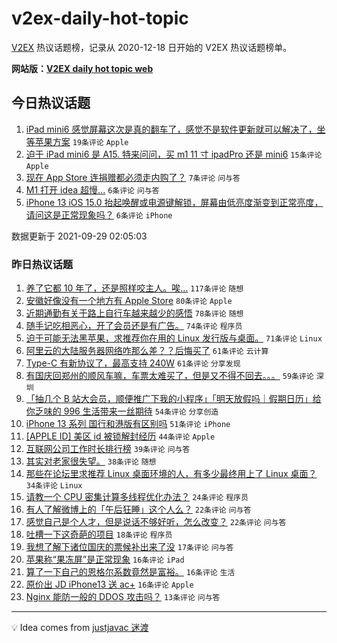 # v2ex-daily-hot-topic

[V2EX](https://www.v2ex.com/) 热议话题榜，记录从 2020-12-18 日开始的 V2EX 热议话题榜单。

**网站版：[V2EX daily hot topic web](https://boojack.github.io/v2ex-daily-hot-topic-web/)**

## 今日热议话题

<!-- TODAY BEGIN -->

1. [iPad mini6 感觉屏幕这次是真的翻车了，感觉不是软件更新就可以解决了，坐等苹果方案](https://www.v2ex.com/t/805039) `19条评论` `Apple`
1. [迫于 iPad mini6 是 A15. 特来问问，买 m1 11 寸 ipadPro 还是 mini6](https://www.v2ex.com/t/805048) `15条评论` `Apple`
1. [现在 App Store 连捐赠都必须走内购了？](https://www.v2ex.com/t/805060) `7条评论` `问与答`
1. [M1 打开 idea 超慢...](https://www.v2ex.com/t/805051) `6条评论` `问与答`
1. [iPhone 13 iOS 15.0 抬起唤醒或电源键解锁，屏幕由低亮度渐变到正常亮度，请问这是正常现象吗？](https://www.v2ex.com/t/805035) `6条评论` `iPhone`

数据更新于 2021-09-29 02:05:03

<!-- TODAY END -->

### 昨日热议话题

<!-- YESTERDAY BEGIN -->

1. [养了它都 10 年了，还是照样咬主人。唉...](https://www.v2ex.com/t/804867) `117条评论` `随想`
1. [安徽好像没有一个地方有 Apple Store](https://www.v2ex.com/t/804793) `80条评论` `Apple`
1. [近期通勤有关于路上自行车越来越少的感悟](https://www.v2ex.com/t/804816) `78条评论` `随想`
1. [随手记吃相恶心，开了会员还是有广告。](https://www.v2ex.com/t/804919) `74条评论` `程序员`
1. [迫于可能无法黑苹果，求推荐你在用的 Linux 发行版与桌面。](https://www.v2ex.com/t/804963) `71条评论` `Linux`
1. [阿里云的大陆服务器网络咋那么差？？后悔买了](https://www.v2ex.com/t/804822) `61条评论` `云计算`
1. [Type-C 有新协议了，最高支持 240W](https://www.v2ex.com/t/804823) `61条评论` `分享发现`
1. [有国庆回郑州的顺风车嘛，车票太难买了，但是又不得不回去。。。](https://www.v2ex.com/t/804775) `59条评论` `深圳`
1. [「抽几个 B 站大会员，顺便推广下我的小程序」「明天放假吗｜假期日历」给你乏味的 996 生活带来一丝期待](https://www.v2ex.com/t/804932) `54条评论` `分享创造`
1. [iPhone 13 系列 国行和港版有区别吗](https://www.v2ex.com/t/804848) `51条评论` `iPhone`
1. [[APPLE ID] 美区 id 被锁解封经历](https://www.v2ex.com/t/804799) `44条评论` `Apple`
1. [互联网公司工作时长排行榜](https://www.v2ex.com/t/804795) `39条评论` `问与答`
1. [其实对老家很失望。](https://www.v2ex.com/t/804953) `38条评论` `随想`
1. [那些在论坛里求推荐 Linux 桌面环境的人，有多少最终用上了 Linux 桌面？](https://www.v2ex.com/t/804984) `34条评论` `Linux`
1. [请教一个 CPU 密集计算多线程优化办法？](https://www.v2ex.com/t/804821) `24条评论` `程序员`
1. [有人了解微博上的「午后狂睡」这个人么？](https://www.v2ex.com/t/804934) `22条评论` `问与答`
1. [感觉自己是个人才，但是说话不够好听，怎么改变？](https://www.v2ex.com/t/804824) `22条评论` `问与答`
1. [吐槽一下这奇葩的项目](https://www.v2ex.com/t/804945) `18条评论` `程序员`
1. [我想了解下诸位国庆的票候补出来了没](https://www.v2ex.com/t/804879) `17条评论` `问与答`
1. [苹果称“果冻屏”是正常现象](https://www.v2ex.com/t/805029) `16条评论` `iPad`
1. [算了一下自己的恩格尔系数竟然是富裕。](https://www.v2ex.com/t/804989) `16条评论` `生活`
1. [原价出 JD iPhone13 送 ac+](https://www.v2ex.com/t/804772) `16条评论` `Apple`
1. [Nginx 能防一般的 DDOS 攻击吗？](https://www.v2ex.com/t/804965) `13条评论` `问与答`

<!-- YESTERDAY END -->

---

💡 Idea comes from [justjavac 迷渡](https://github.com/justjavac/)
